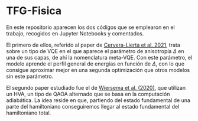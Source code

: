 # TFG-Fisica

En este repositorio aparecen los dos códigos que se emplearon en el trabajo, recogidos en Jupyter Notebooks y comentados. 

El primero de ellos, referido al paper de [Cervera-Lierta et al. 2021](https://arxiv.org/abs/2009.13545), trata sobre un tipo de VQE en el que aparece el parámetro de anisotropía $\Delta$ en una de sus capas, de ahí la nomenclatura meta-VQE. Con este parámetro, el modelo aprende el perfil general de energías en función de $\Delta$, con lo que consigue aproximar mejor en una segunda optimización que otros modelos sin este parámetro.

El segundo paper estudiado fue el de [Wiersema et al. (2020)](https://arxiv.org/abs/2008.02941), que utilizan un HVA, un tipo de QAOA alternado que se basa en la computación adiabática. La idea reside en que, partiendo del estado fundamental de una parte del hamiltoniano conseguiremos llegar al estado fundamental del hamiltoniano total.
